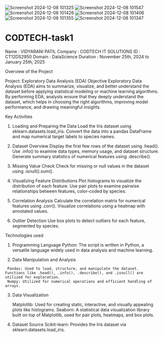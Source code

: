 ![Screenshot 2024-12-08 101325](https://github.com/user-attachments/assets/7fe4a0c1-8db5-49a0-80d3-0a499af191c0)
![Screenshot 2024-12-08 101547](https://github.com/user-attachments/assets/1d3582c7-3f21-4d56-b92a-2417365dd9b3)
![Screenshot 2024-12-08 101426](https://github.com/user-attachments/assets/ea23ed9a-197b-440e-b7a1-f48997adc7d7)
![Screenshot 2024-12-08 101406](https://github.com/user-attachments/assets/ccc0b9c0-cbcc-492e-9e05-1c4ac3b6994b)
![Screenshot 2024-12-08 101355](https://github.com/user-attachments/assets/75927a15-04e4-4de6-ae81-775a572711da)
![Screenshot 2024-12-08 101347](https://github.com/user-attachments/assets/bba78dc4-c8f2-4722-8fa8-21f14edfab41)

# CODTECH-task1

Name : VIDYARANI PATIL
Company : CODTECH IT SOLUTIONS
ID : CT12DS2950
Domain : DataScience
Duration : November 25th, 2024 to January 25th, 2025

Overview of the Project

Project: Exploratory Data Analysis (EDA)
Objective
  Exploratory Data Analysis (EDA) aims to summarize, visualize, and better understand the dataset before applying statistical modeling or machine learning algorithms. By performing EDA, analysts ensure that they deeply understand the dataset, which helps in choosing the right algorithms, improving model performance, and drawing meaningful insights.  

Key Activities
  1) Loading and Preparing the Data
        Load the Iris dataset using sklearn.datasets.load_iris.
        Convert the data into a pandas DataFrame and map numerical target labels to species names.
     
  2) Dataset Overview
        Display the first few rows of the dataset using .head().
        Use .info() to examine data types, memory usage, and dataset structure.
        Generate summary statistics of numerical features using .describe().
     
  3) Missing Value Check
      Check for missing or null values in the dataset using .isnull().sum().
     
  4) Visualizing Feature Distributions
      Plot histograms to visualize the distribution of each feature.
      Use pair plots to examine pairwise relationships between features, color-coded by species.
     
  5) Correlation Analysis
      Calculate the correlation matrix for numerical features using .corr().
      Visualize correlations using a heatmap with annotated values.
     
  6) Outlier Detection
      Use box plots to detect outliers for each feature, segmented by species.


Technologies used
  1)  Programming Language
      Python: The script is written in Python, a versatile language widely used in data analysis and machine learning.
      
  2)  Data Manipulation and Analysis

     Pandas: Used to load, structure, and manipulate the dataset. Functions like .head(), .info(), .describe(), and .isnull() are utilized for exploration.
     Numpy: Utilized for numerical operations and efficient handling of arrays.

  3)  Data Visualization

      Matplotlib: Used for creating static, interactive, and visually appealing plots like histograms.
      Seaborn: A statistical data visualization library built on top of Matplotlib, used for pair plots, heatmaps, and box plots.
      
  5)  Dataset Source
      Scikit-learn: Provides the Iris dataset via sklearn.datasets.load_iris.
